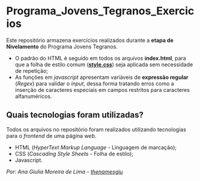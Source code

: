 # Programa_Jovens_Tegranos_Exercicios
Este repositório armazena exercícios realizados durante a **etapa de Nivelamento** do Programa Jovens Tegranos. 
- O padrão do HTML é seguido em todos os arquivos **index.html**, para que a folha de estilo comum (<a href="https://github.com/thenamesgiu/Programa_Jovens_Tegranos_Exercicios/blob/MainBranch/Exercicios_Logica_Programacao/style.css">**style.css**</a>) seja aplicada sem necessidade de repetição; 
- As funções em *javascript* apresentam variáveis de **expressão regular** (*Regex*) para validar o *input*, dessa forma tratando erros como a inserção de caracteres especiais em campos restritos para caracteres alfanuméricos.

## Quais tecnologias foram utilizadas?
Todos os arquivos no repositório foram realizados utilizando tecnologias para o *frontend* de uma página *web*. 
- HTML (*HyperText Markup Language* - Linguagem de marcação);
- CSS (*Cascading Style Sheets* - Folha de estilo);
- Javascript.


*Por: Ana Giulia Moreira de Lima -* <a href = "https://github.com/thenamesgiu">*thenamesgiu*</a>
